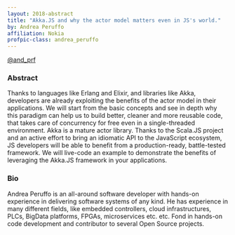 ```yaml
---
layout: 2018-abstract
title: "Akka.JS and why the actor model matters even in JS's world."
by: Andrea Peruffo
affiliation: Nokia
profpic-class: andrea_peruffo
---
```


[@and_prf](https://twitter.com/and_prf)
<br/>

### Abstract

Thanks to languages like Erlang and Elixir, and libraries like Akka,  developers are already exploiting the benefits of the actor model in their applications. We will start from the basic concepts and see in depth why this paradigm can help us to build better,  cleaner and more reusable code, that takes care of concurrency for free even in a single-threaded environment. Akka is a mature actor library. Thanks to the Scala.JS project and an active effort to bring an idiomatic API to the JavaScript ecosystem, JS developers will be able to benefit from a production-ready, battle-tested framework. We will live-code an example    to demonstrate the benefits of leveraging the Akka.JS framework in your applications.

### Bio

Andrea Peruffo is an all-around software developer with hands-on experience in delivering software systems of any kind. He has experience in many different fields, like embedded controllers, cloud infrastructures, PLCs, BigData platforms, FPGAs, microservices etc. etc. Fond in hands-on code development and contributor to several Open Source projects.

